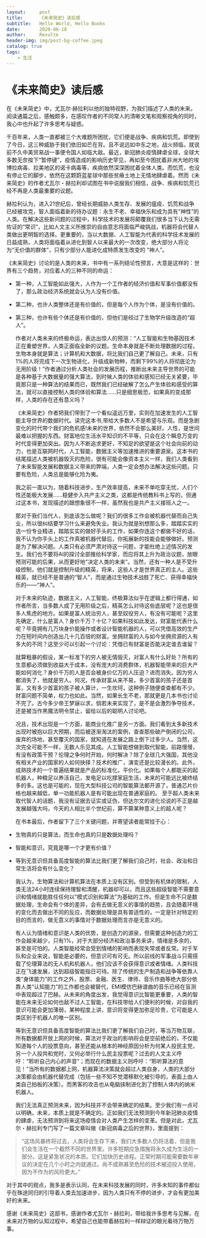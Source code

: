 ```yaml
---
layout:     post                    
title:      《未来简史》读后感               
subtitle:   Hello World, Hello Books 
date:       2020-06-18              
author:     Resulte                      
header-img: img/post-bg-coffee.jpeg 
catalog: true                       
tags:                               
    - 生活
---
```


# 《未来简史》读后感

在《未来简史》中，尤瓦尔·赫拉利以他的独特视野，为我们描述了人类的未来。阅读通篇之后，感触颇多，在感叹作者的不同常人的清晰文笔和观察视角的同时，我心中也升起了许多思考与疑惑。

  千百年来，人类一直都被三个大难题所困扰，它们便是战争、疾病和饥荒。即使到了今日，这三种威胁于我们依旧如芒在背。且不说远如中东之地，战火频临，就说前不久中美贸易战一事便令国人如临大敌。最近，新冠肺炎疫情肆虐全球，全球大多数无奈按下“暂停键”，疫情造成的影响历史罕见，再如至今困扰着非洲大地的埃博拉病毒、拉美地区的诺卡病毒等，疾病依然深深困扰着全体人类。而饥荒，也没有停止它的脚步，依然在这颗蔚蓝星球中那些贫瘠土地上无情地肆虐着。然而《未来简史》的作者尤瓦尔・赫拉利却试图在书中说服我们相信，战争、疾病和饥荒已经不再是人类最重要的议题。

  赫拉利认为，进入21世纪后，曾经长期威胁人类生存、发展的瘟疫、饥荒和战争已经被攻克，智人面临着新的待办议题：永生不老、幸福快乐和成为具有“神性”的人类。在解决这些新问题的过程中，科学技术的发展将颠覆我们很多当下认为无需佐证的“常识”，比如人文主义所推崇的自由意志将面临严峻挑战，机器将会代替人类做出更明智的选择。更重要的，当以大数据、人工智能为代表的科学技术发展的日益成熟，人类将面临着从进化到智人以来最大的一次改变，绝大部分人将沦为“无价值的群体”，只有少部分人能进化成特质发生改变的 “神人”。

  《未来简史》讨论的是人类的未来，书中有一系列结论性预言，大意是这样的：世界有三个趋势，对应着人的三种不同的命运：

* 第一种，人工智能如此强大，人作为一个工作者的经济价值和军事价值都没有了，那么政治经济系统就会认为人没有价值。

* 第二种，也许人类整体还是有价值的，但是每个人作为个体，是没有价值的。

* 第三种，也许有些个体还是有价值的，但他们是经过了生物学升级改造的“超人”。

  作者对人类未来的终极命运，表达出惊人的预测：“人工智能和生物基因技术正在重塑世界，人类正面临全新的议题。生命本身就是不断处理数据的过程，生物本身就是算法；计算机和大数据，将比我们自己更了解自己。未来，只有1%的人将完成下一次生物进化，升级成新物种，而剩下99%的人将彻底沦为无用阶级！”作者通过分析人类社会的发展历程，推断出未来主导世界的可能是各种基于大数据量的强大算法，到时候人类的体验和感知已经无关紧要，毕竟那只是一种算法的结果而已，既然我们已经破解了怎么产生体验和感受的算法，就可以直接控制人类的体验和算法……只是细思极恐，如果真的变成那样，人类的存在还有意义吗？

  《未来简史》作者把我们带到了一个看似遥远万里，实则在加速发生的人工智能主导世界的数据时代。读完这本书,带给大多数人不是希望与乐观。而是急剧变化的时代带个我们的危机感!未来的世界，依然不会那么美好。人性，是世间最难以把握的东西。财富地位生活水平知识的不平等，只会在这个瞬息万变的时代变得更加突出。因为人不断追求更好，不知足的欲望是这个社会向前的动力，也是互联网时代，人工智能，数据主义等加速推进的重要源泉。这本书的结尾描述人类被机器毁灭的危险，很有可能会像资本主义一样，我们人类看到了未来智能发展和数据主义带来的弊端，人类一定会想办法解决这些问题。只要有危险，人类总是能够化险为夷。

  我之前一直以为，随着科技进步，生产效率提高，未来不单吃穿无忧，人们个性还能极大发展……稳健步入共产主义之类，这都是传统教科书上写的，但通过这本书，发现描述的跟想象很不一样，虽然我也是共产主义接班人之一。

  那对于我们当代人，到底该怎么做呢？我们的很多工作会被机器代替而自己失业，所以很纠结要学习什么来避免失业。我认为就是别想那么多，踏踏实实的选一份专业精进，踏踏实实的做好手头的工作，如果你连这个都做不好的话，我不认为你手头上的工作真被机器代替后，你拓展新的技能会能够做好。预测是为了解决问题。人类只有必须严肃对待这一问题，才能杜绝上述情况的发生。我们也不要将AI的探讨全部推给科学家，而应将其上升为政治议题，放眼预测可能的后果，从而更好地“决定人类的未来”。当然，还有一种人是不受升级控制，他们就是控制升级的精英，将来，这些人才是世界真正的主人。这些精英，就已经不是普通的“智人”，而是通过生物技术战胜了死亡、获得幸福快乐的——“神人”。

  对于未来的轨迹，数据主义，人工智能，终极算法似乎在逻辑上都行得通，如作者所言，当多数人成了无用阶级之后，精英怎么对待这些底层呢？这也是很多人焦虑的地方。如果是富人统治穷人，甚至奴役穷人，有没有可能呢？这里先确定，什么是富人？身价千万？十亿？如果科技如此发达，财富能代表什么呢？毕竟拥有几万块身价能操作或者设计智能机器的人，可以凭借高效的生产力在短时间内创造出几十几百倍的财富。坐拥财富的人与如今坐拥资源的人有多大的不同？这至少可以引起一个讨论：凭借已有财富是否能决定谁去谁留？

  就算粗暴的假设，某一标准下的穷人被无情毁灭，对富人有什么好处？所有的生意都必须做到收益大于成本，没有庞大的消费群体，机器智能带来的巨大产能如何消化？身价千万的人是否会被身价亿万的人压迫？进而消失。因为穷人都消失了，他就是穷人。何况，传承财富从来不易，多少首富的孩子还是首富，又有多少首富的孩子被人算计，一生坎坷，这种例子随便查查都有不少。财富问题不简单，权力也如此。当然，如果长生不老，那就更是几本书也讨论不完了。古今多少帝王梦寐以求，倘若未来实现了，是不是会激烈争夺技术，还是被当作黑魔法明令禁止，留给以后的聪明人讨论吧。

  况且，技术出现是一个方面，能商业化推广是另一方面。我们看到太多新技术出现时被抱以巨大预期，而后被逐渐淘汰的案例，查查那些破产倒闭的公司，废弃的场地，甚至覆灭的国家，就知道在发展之路上倒下过多少人。当然，这次完全可能不一样，无数人乐见其成。人工智能想做到取代智能，前路慢慢，有没有政策干预？伦理之争何时开始，何时解决？除了全球几大强国，其他没有相关产业的国家的人如何抉择？技术的推广，演变还是比较漫长的。此外，成熟技术的一个普遍结果就是产品的标准化，平价化。如果每个人都能买的起机器人，种粮足以养活自己，发电足以吃撑家庭生活，未来的可能远比被终结多的多。这也是可能的，现在大型科技公司的智能算法都开源了，普通芯片价格也越来越低，单一功能机器人是有可能出现在普通家庭的。 至于超人类未来取代智人的话题，我没有证据去证实或证伪，但达尔文的进化论说的不正是越发展越强大吗，今天的人相比半个世纪前，算不算某种意义上的超人呢？

  在书本最后，作者留下了三个关键问题，并寄望读者能常挂于心：

* 生物真的只是算法，而生命也真的只是数据处理吗？

* 智能和意识，究竟是哪一个才更有价值？

* 等到无意识但具备高度智能的算法比我们更了解我们自己时，社会、政治和日常生活将会有什么变化？

  我认为，生物算法和计算机算法在本质上没有区别。但受到有机体的限制，人类无法24小时连续保持理智和清醒，机器却可以，而且这些超级智能不需要意识和情绪就能胜任任何以“模式识别和算法”为基础的工作。但是生命不只是数据处理，生命会有个体的差异，会有去做无意义的事情的趋势，且会随着环境的变化而去做出不同的反应，而数据处理是具有普适性的，一定是针对特定的目的而言的，做无意义的事情对于数据处理而言亦是无意义的。

  有人认为情绪和意识是人类的优势，是创造力的源泉，但需要这种创造力的工作会越来越少，只有1%，对于大部分经济和政治事务来讲，情绪是多余的，甚至是可怕的。人类智能经常会受到情绪的影响而表现失常或者反常。对于军队和企业来说，智能是必要的，但意识可有可无。所以前线的军事战斗只需搭载了伦理算法的无人机和机器人，他们应该不会获得意识或者情绪。人类科技正在飞速发展，达到超级智能指日可待。除了传统的生产制造和战争等依靠人类“身体能力”的工作之外，股票、金融、医生、律师、音乐作曲等绝大部分依靠人类“认知能力”的工作都也会被替代，EMI模仿巴赫谱曲的音乐已经在盲测中表现超过了巴赫。从未来的角度出发，我觉得意识比智能更重要，人类的智能在未来无论如何也敌不过人工智能，在科技带给人们便利的时候，对自我的意识可能会更加薄弱，某种程度上讲，意识将变得更加弥足珍贵，它可能是人类区别于机器人的唯一区别。

  等到无意识但具备高度智能的算法比我们更了解我们自己时，等当万物互联，所有数据都开放上网的时候，算法对于政治的影响将会是空前绝后的，不仅能知道每个人的投票意向，甚至还能从根本的神经原因分析为何某人投民主党，另一个人投共和党时，又何必举行什么民主投票呢？过去的人文主义呼吁：“聆听自己内心的声音”；而现在的数据主义则呼吁：“聆听算法的意见！”当所有的数据都上网，机器算法决策就会超过人类自身，人类的大部分决策都会由机器代替完成（包括一些不知不觉潜移默化被引导的，表面上由人类自己拍板的决策）。而黑客的攻击也从电脑挟制进化到了控制人体内的纳米机器人。

  我们无法真正预测未来，因为科技并不会带来确定的结果。至少我们有一点可以明确，未来，本质上就是不确定的。正如我们无法预测到今年新冠肺炎疫情的肆虐，无法预测到将来这场疫情会对人类产生怎样的变革。但是对此，尤瓦尔・赫拉利专门写了一篇文章叫做《新冠病毒之后的世界》，里面提到：

> “这场风暴终将过去，人类将会生存下来，我们大多数人仍将活着，但是我们会生活在一个截然不同的世界里。许多短期应急措施将永久成为生活的一部分。这是紧急状况的本质。它们加快历史进程。正常时期可能需要数年审议的决定在几个小时之内就通过。尚不成熟甚至危险的技术被迫投入使用，因为不作为的风险更大。”

对于其中的观点，我多是表示认同，在未来科技发展的同时，许多未知的事件都似乎在殊途同归的引导着人类去加速进步，因为人类只有不停的进步，才会有更加美好的未来。

  感谢《未来简史》这部书，感谢作者尤瓦尔・赫拉利，带给我许多思考与见解，在未来对万物的认知过程中，希望自己也能带着赫拉利一样辩证的眼光看待万物万事。